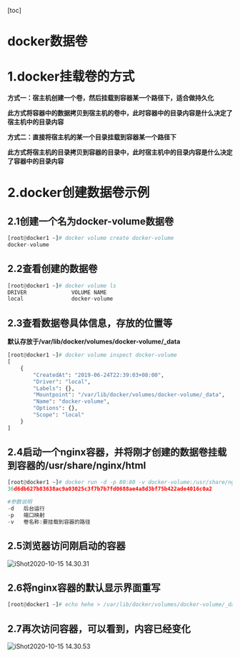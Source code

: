 [toc]



# docker数据卷

# 1.docker挂载卷的方式

**方式一：宿主机创建一个卷，然后挂载到容器某一个路径下，适合做持久化**

**此方式将容器中的数据拷贝到宿主机的卷中，此时容器中的目录内容是什么决定了宿主机中的目录内容**



**方式二：直接将宿主机的某一个目录挂载到容器某一个路径下**

**此方式将宿主机的目录拷贝到容器的目录中，此时宿主机中的目录内容是什么决定了容器中的目录内容**



# 2.docker创建数据卷示例

## 2.1创建一个名为docker-volume数据卷

```python
[root@docker1 ~]# docker volume create docker-volume
docker-volume
```



## 2.2查看创建的数据卷

```python
[root@docker1 ~]# docker volume ls
DRIVER              VOLUME NAME
local               docker-volume
```



## 2.3查看数据卷具体信息，存放的位置等

**默认存放于/var/lib/docker/volumes/docker-volume/_data**

```python
[root@docker1 ~]# docker volume inspect docker-volume 
[
    {
        "CreatedAt": "2019-06-24T22:39:03+08:00",
        "Driver": "local",
        "Labels": {},
        "Mountpoint": "/var/lib/docker/volumes/docker-volume/_data",
        "Name": "docker-volume",
        "Options": {},
        "Scope": "local"
    }
]
```



## 2.4启动一个nginx容器，并将刚才创建的数据卷挂载到容器的/usr/share/nginx/html

```python
[root@docker1 ~]# docker run -d -p 80:80 -v docker-volume:/usr/share/nginx/html nginx:latest 
36d6db627b83638ac9a03025c3f7b7b7fd0688ae4a8d3bf75b422ade4016c0a2

#参数说明
-d   后台运行
-p   端口映射
-v   卷名称:要挂载到容器的路径
```



## 2.5浏览器访问刚启动的容器

![iShot2020-10-15 14.30.31](https://gitea.pptfz.cn/pptfz/picgo-images/raw/branch/master/img/iShot2020-10-15%2014.30.31.png)





## 2.6将nginx容器的默认显示界面重写

```python
[root@docker1 ~]# echo hehe > /var/lib/docker/volumes/docker-volume/_data/index.html 
```



## 2.7再次访问容器，可以看到，内容已经变化

![iShot2020-10-15 14.30.53](https://gitea.pptfz.cn/pptfz/picgo-images/raw/branch/master/img/iShot2020-10-15%2014.30.53.png)
